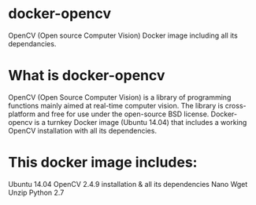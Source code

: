 # docker-opencv
OpenCV (Open source Computer Vision) Docker image including all its dependancies.

# What is docker-opencv
OpenCV (Open Source Computer Vision) is a library of programming functions mainly aimed at real-time computer vision. The library is cross-platform and free for use under the open-source BSD license. Docker-opencv is a turnkey Docker image (Ubuntu 14.04) that includes a working OpenCV installation with all its dependencies.

# This docker image includes:
Ubuntu 14.04
OpenCV 2.4.9 installation & all its dependencies
Nano
Wget
Unzip
Python 2.7
